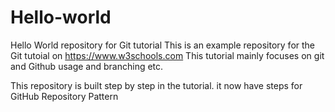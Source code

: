 # Hello-world
Hello World repository for Git tutorial
This is an example repository for the Git tutoial on https://www.w3schools.com
This tutorial mainly focuses on git and Github usage and branching etc.

This repository is built step by step in the tutorial.
it now have steps for GitHub Repository Pattern
